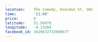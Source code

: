 ```yaml
---
location:    The Comedy, Oxendon St, SW1
time:        '21:00'
price:       6
latitude:    51.50979
longitude:   -0.13204
facebook_id: 1629672733949677
---
```

